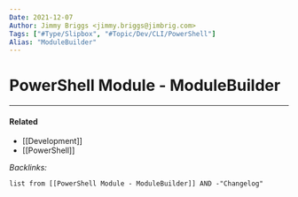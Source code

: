 ```yaml
---
Date: 2021-12-07
Author: Jimmy Briggs <jimmy.briggs@jimbrig.com>
Tags: ["#Type/Slipbox", "#Topic/Dev/CLI/PowerShell"]
Alias: "ModuleBuilder"
---
```


# PowerShell Module - ModuleBuilder

***

#### Related

- [[Development]]
- [[PowerShell]]

*Backlinks:*

```dataview
list from [[PowerShell Module - ModuleBuilder]] AND -"Changelog"
```